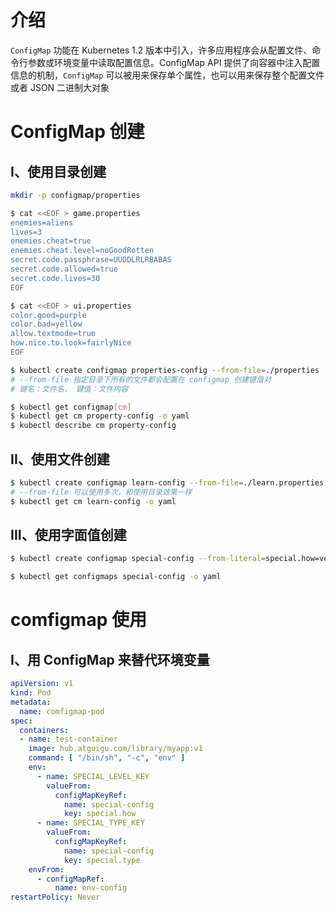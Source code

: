 # 介绍

`ConfigMap` 功能在 Kubernetes 1.2 版本中引入，许多应用程序会从配置文件、命令行参数或环境变量中读取配置信息。ConfigMap API 提供了向容器中注入配置信息的机制，`ConfigMap` 可以被用来保存单个属性，也可以用来保存整个配置文件或者 JSON 二进制大对象

# ConfigMap 创建

## I、使用目录创建

```bash
mkdir -p configmap/properties

$ cat <<EOF > game.properties
enemies=aliens
lives=3
enemies.cheat=true
enemies.cheat.level=noGoodRotten
secret.code.passphrase=UUDDLRLRBABAS
secret.code.allowed=true
secret.code.lives=30
EOF

$ cat <<EOF > ui.properties
color.good=purple
color.bad=yellow
allow.textmode=true
how.nice.to.look=fairlyNice
EOF

$ kubectl create configmap properties-config --from-file=./properties
# --from-file 指定目录下所有的文件都会配置在 configmap 创建键值对
# 键名：文件名， 键值：文件内容

$ kubectl get configmap[cm]
$ kubectl get cm property-config -o yaml
$ kubectl describe cm property-config
```

## II、使用文件创建

```bash
$ kubectl create configmap learn-config --from-file=./learn.properties
# --from-file 可以使用多次，和使用目录效果一样
$ kubectl get cm learn-config -o yaml
```

## III、使用字面值创建

```bash
$ kubectl create configmap special-config --from-literal=special.how=very --from-literal=special.type=charm

$ kubectl get configmaps special-config -o yaml
```

# comfigmap 使用

## I、用 ConfigMap 来替代环境变量

```yaml
apiVersion: v1
kind: Pod
metadata:
  name: comfigmap-pod
spec:
  containers:
  - name: test-container
    image: hub.atguigu.com/library/myapp:v1
    command: [ "/bin/sh", "-c", "env" ]
    env:
      - name: SPECIAL_LEVEL_KEY
        valueFrom:
          configMapKeyRef:
            name: special-config
            key: special.how
      - name: SPECIAL_TYPE_KEY
        valueFrom:
          configMapKeyRef:
            name: special-config
            key: special.type
    envFrom:
      - configMapRef:
          name: env-config
restartPolicy: Never
```

